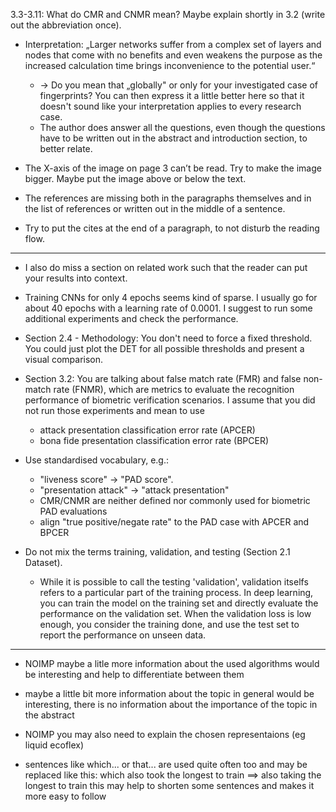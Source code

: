 
3.3-3.11: What do CMR and CNMR mean? Maybe explain shortly in 3.2 (write out the abbreviation once).

* Interpretation: „Larger networks suffer from a complex set of layers and nodes that come with no benefits and even weakens the purpose as the increased calculation time brings inconvenience to the potential user.“ 
    * -> Do you mean that „globally" or only for your investigated case of fingerprints? You can then express it a little better here so that it doesn't sound like your interpretation applies to every research case.
    * The author does answer all the questions, even though the questions have to be written out in the abstract and introduction section, to better relate.

* The X-axis of the image on page 3 can’t be read. Try to make the image bigger. Maybe put the image above or below the text.

* The references are missing both in the paragraphs themselves and in the list of references or written out in the middle of a sentence. 
* Try to put the cites at the end of a paragraph, to not disturb the reading flow.

____


* I also do miss a section on related work such that the reader can put your results into context.

* Training CNNs for only 4 epochs seems kind of sparse. I usually go for about 40 epochs with a learning rate of 0.0001. I suggest to run some additional experiments and check the performance.

* Section 2.4 - Methodology: You don't need to force a fixed threshold. You could just plot the DET for all possible thresholds and present a visual comparison.

* Section 3.2: You are talking about false match rate (FMR) and false non-match rate (FNMR), which are metrics to evaluate the recognition performance of biometric verification scenarios. I assume that you did not run those experiments and mean to use
    * attack presentation classification error rate (APCER)
    * bona fide presentation classification error rate (BPCER)

* Use standardised vocabulary, e.g.:
    * "liveness score" -> "PAD score".
    * "presentation attack" -> "attack presentation"
    * CMR/CNMR are neither defined nor commonly used for biometric PAD evaluations 
    * align "true positive/negate rate" to the PAD case with APCER and BPCER

* Do not mix the terms training, validation, and testing (Section 2.1 Dataset). 
    * While it is possible to call the testing 'validation', validation itselfs refers to a particular part of the training process. 
    In deep learning, you can train the model on the training set and directly evaluate the performance on the validation set. When the validation loss is low enough, you consider the training done, and use the test set to report the performance on unseen data.

____

* NOIMP maybe a litle more information about the used algorithms would be interesting and help to differentiate between them

* maybe a little bit more information about the topic in general would be interesting, there is no information about the importance of the topic in the abstract
* NOIMP you may also need to explain the chosen representaions (eg liquid ecoflex)

* sentences like which... or that... are used quite often too and may be replaced like this:
which also took the longest to train ==> also taking the longest to train
this may help to shorten some sentences and makes it more easy to follow
